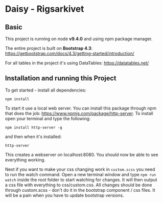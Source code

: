 # Daisy - Rigsarkivet

## Basic

This project is running on node **v9.4.0** and using npm package manager.

The entire project is built on **Bootstrap 4.3**: https://getbootstrap.com/docs/4.3/getting-started/introduction/

For all tables in the project it's using DataTables: https://datatables.net/

## Installation and running this Project

To get started - install all dependencies:

`npm install`

To start it use a local web server. You can install this package through npm that does the job: https://www.npmjs.com/package/http-server. To install open your terminal and type the following:

`npm install http-server -g`

and then when it's installed:

`http-server`

This creates a webserver on localhost:8080. You should now be able to see everything working.

Next if you want to make your css changing work in `custom.scss` you need to run the watch command. Open a new terminal window and type `npm run watch` inside the root folder to start watching for changes. It will then output a css file with everything to css/custom.css. All changes should be done through custom.scss - don't do it in the bootstrap component / css files. It will be a pain when you have to update bootstrap versions.
